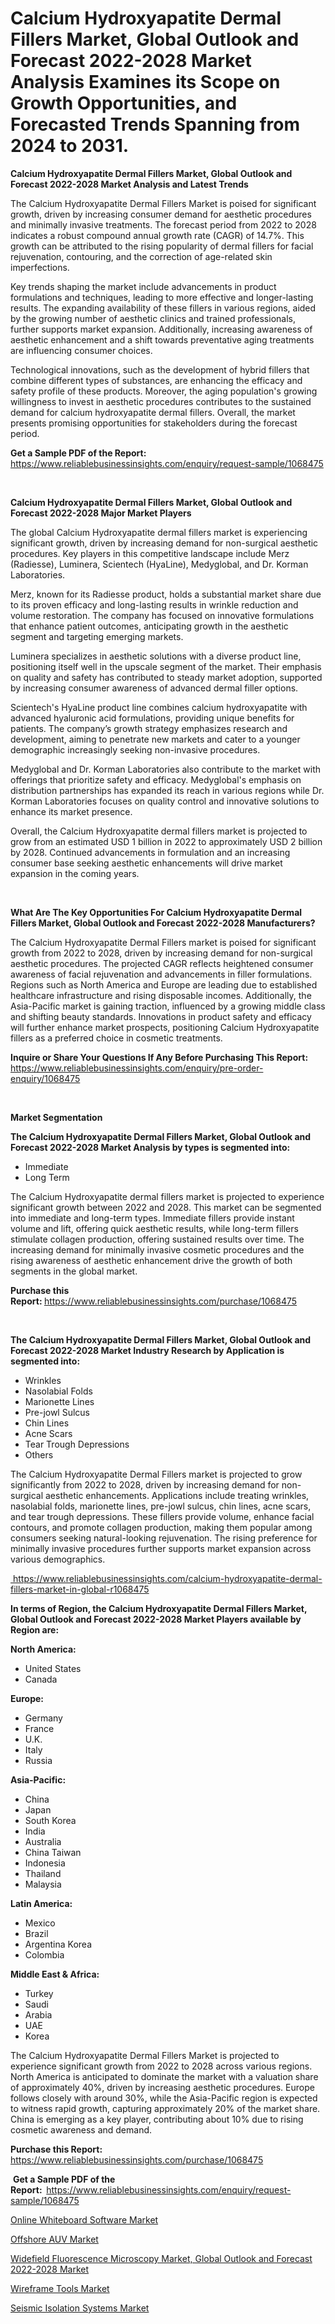 <p><h1>Calcium Hydroxyapatite Dermal Fillers Market, Global Outlook and Forecast 2022-2028 Market Analysis Examines its Scope on Growth Opportunities, and Forecasted Trends Spanning from 2024 to 2031.</h1></p><p><strong>Calcium Hydroxyapatite Dermal Fillers Market, Global Outlook and Forecast 2022-2028 Market Analysis and Latest Trends</strong></p>
<p><p>The Calcium Hydroxyapatite Dermal Fillers Market is poised for significant growth, driven by increasing consumer demand for aesthetic procedures and minimally invasive treatments. The forecast period from 2022 to 2028 indicates a robust compound annual growth rate (CAGR) of 14.7%. This growth can be attributed to the rising popularity of dermal fillers for facial rejuvenation, contouring, and the correction of age-related skin imperfections.</p><p>Key trends shaping the market include advancements in product formulations and techniques, leading to more effective and longer-lasting results. The expanding availability of these fillers in various regions, aided by the growing number of aesthetic clinics and trained professionals, further supports market expansion. Additionally, increasing awareness of aesthetic enhancement and a shift towards preventative aging treatments are influencing consumer choices.</p><p>Technological innovations, such as the development of hybrid fillers that combine different types of substances, are enhancing the efficacy and safety profile of these products. Moreover, the aging population's growing willingness to invest in aesthetic procedures contributes to the sustained demand for calcium hydroxyapatite dermal fillers. Overall, the market presents promising opportunities for stakeholders during the forecast period.</p></p>
<p><strong>Get a Sample PDF of the Report:&nbsp;</strong> <a href="https://www.reliablebusinessinsights.com/enquiry/request-sample/1068475?utm_campaign=96&utm_medium=2&utm_source=Github&utm_content=ia&utm_term=16112024&utm_id=calcium-hydroxyapatite-dermal-fillers-market-global-outlook-and-forecast-2022-2028">https://www.reliablebusinessinsights.com/enquiry/request-sample/1068475</a></p>
<p>&nbsp;</p>
<p><strong>Calcium Hydroxyapatite Dermal Fillers Market, Global Outlook and Forecast 2022-2028 Major Market Players</strong></p>
<p><p>The global Calcium Hydroxyapatite dermal fillers market is experiencing significant growth, driven by increasing demand for non-surgical aesthetic procedures. Key players in this competitive landscape include Merz (Radiesse), Luminera, Scientech (HyaLine), Medyglobal, and Dr. Korman Laboratories.</p><p>Merz, known for its Radiesse product, holds a substantial market share due to its proven efficacy and long-lasting results in wrinkle reduction and volume restoration. The company has focused on innovative formulations that enhance patient outcomes, anticipating growth in the aesthetic segment and targeting emerging markets.</p><p>Luminera specializes in aesthetic solutions with a diverse product line, positioning itself well in the upscale segment of the market. Their emphasis on quality and safety has contributed to steady market adoption, supported by increasing consumer awareness of advanced dermal filler options.</p><p>Scientech's HyaLine product line combines calcium hydroxyapatite with advanced hyaluronic acid formulations, providing unique benefits for patients. The company’s growth strategy emphasizes research and development, aiming to penetrate new markets and cater to a younger demographic increasingly seeking non-invasive procedures.</p><p>Medyglobal and Dr. Korman Laboratories also contribute to the market with offerings that prioritize safety and efficacy. Medyglobal's emphasis on distribution partnerships has expanded its reach in various regions while Dr. Korman Laboratories focuses on quality control and innovative solutions to enhance its market presence.</p><p>Overall, the Calcium Hydroxyapatite dermal fillers market is projected to grow from an estimated USD 1 billion in 2022 to approximately USD 2 billion by 2028. Continued advancements in formulation and an increasing consumer base seeking aesthetic enhancements will drive market expansion in the coming years.</p></p>
<p>&nbsp;</p>
<p><strong>What Are The Key Opportunities For Calcium Hydroxyapatite Dermal Fillers Market, Global Outlook and Forecast 2022-2028 Manufacturers?</strong></p>
<p><p>The Calcium Hydroxyapatite Dermal Fillers market is poised for significant growth from 2022 to 2028, driven by increasing demand for non-surgical aesthetic procedures. The projected CAGR reflects heightened consumer awareness of facial rejuvenation and advancements in filler formulations. Regions such as North America and Europe are leading due to established healthcare infrastructure and rising disposable incomes. Additionally, the Asia-Pacific market is gaining traction, influenced by a growing middle class and shifting beauty standards. Innovations in product safety and efficacy will further enhance market prospects, positioning Calcium Hydroxyapatite fillers as a preferred choice in cosmetic treatments.</p></p>
<p><strong>Inquire or Share Your Questions If Any Before Purchasing This Report:</strong> <a href="https://www.reliablebusinessinsights.com/enquiry/pre-order-enquiry/1068475?utm_campaign=96&utm_medium=2&utm_source=Github&utm_content=ia&utm_term=16112024&utm_id=calcium-hydroxyapatite-dermal-fillers-market-global-outlook-and-forecast-2022-2028">https://www.reliablebusinessinsights.com/enquiry/pre-order-enquiry/1068475</a></p>
<p>&nbsp;</p>
<p><strong>Market Segmentation</strong></p>
<p><strong>The Calcium Hydroxyapatite Dermal Fillers Market, Global Outlook and Forecast 2022-2028 Market Analysis by types is segmented into:</strong></p>
<p><ul><li>Immediate</li><li>Long Term</li></ul></p>
<p><p>The Calcium Hydroxyapatite dermal fillers market is projected to experience significant growth between 2022 and 2028. This market can be segmented into immediate and long-term types. Immediate fillers provide instant volume and lift, offering quick aesthetic results, while long-term fillers stimulate collagen production, offering sustained results over time. The increasing demand for minimally invasive cosmetic procedures and the rising awareness of aesthetic enhancement drive the growth of both segments in the global market.</p></p>
<p><strong>Purchase this Report:&nbsp;</strong><a href="https://www.reliablebusinessinsights.com/purchase/1068475?utm_campaign=96&utm_medium=2&utm_source=Github&utm_content=ia&utm_term=16112024&utm_id=calcium-hydroxyapatite-dermal-fillers-market-global-outlook-and-forecast-2022-2028">https://www.reliablebusinessinsights.com/purchase/1068475</a></p>
<p>&nbsp;</p>
<p><strong>The Calcium Hydroxyapatite Dermal Fillers Market, Global Outlook and Forecast 2022-2028 Market Industry Research by Application is segmented into:</strong></p>
<p><ul><li>Wrinkles</li><li>Nasolabial Folds</li><li>Marionette Lines</li><li>Pre-jowl Sulcus</li><li>Chin Lines</li><li>Acne Scars</li><li>Tear Trough Depressions</li><li>Others</li></ul></p>
<p><p>The Calcium Hydroxyapatite Dermal Fillers market is projected to grow significantly from 2022 to 2028, driven by increasing demand for non-surgical aesthetic enhancements. Applications include treating wrinkles, nasolabial folds, marionette lines, pre-jowl sulcus, chin lines, acne scars, and tear trough depressions. These fillers provide volume, enhance facial contours, and promote collagen production, making them popular among consumers seeking natural-looking rejuvenation. The rising preference for minimally invasive procedures further supports market expansion across various demographics.</p></p>
<p><a href="https://www.reliablebusinessinsights.com/calcium-hydroxyapatite-dermal-fillers-market-in-global-r1068475?utm_campaign=96&utm_medium=2&utm_source=Github&utm_content=ia&utm_term=16112024&utm_id=calcium-hydroxyapatite-dermal-fillers-market-global-outlook-and-forecast-2022-2028">&nbsp;https://www.reliablebusinessinsights.com/calcium-hydroxyapatite-dermal-fillers-market-in-global-r1068475</a></p>
<p><strong>In terms of Region, the Calcium Hydroxyapatite Dermal Fillers Market, Global Outlook and Forecast 2022-2028 Market Players available by Region are:</strong></p>
<p>
    <p> <strong> North America: </strong>
        <ul>
            <li>United States</li>
            <li>Canada</li>
        </ul>
        </p> 
    <p> <strong> Europe: </strong>
        <ul>
            <li>Germany</li>
            <li>France</li>
            <li>U.K.</li>
            <li>Italy</li>
            <li>Russia</li>
        </ul>
        </p> 
    <p> <strong> Asia-Pacific: </strong>
        <ul>
            <li>China</li>
            <li>Japan</li>
            <li>South Korea</li>
            <li>India</li>
            <li>Australia</li>
            <li>China Taiwan</li>
            <li>Indonesia</li>
            <li>Thailand</li>
            <li>Malaysia</li>
        </ul>
        </p> 
    <p> <strong> Latin America: </strong>
        <ul>
            <li>Mexico</li>
            <li>Brazil</li>
            <li>Argentina Korea</li>
            <li>Colombia</li>
        </ul>
        </p> 
    <p> <strong> Middle East & Africa: </strong>
        <ul>
            <li>Turkey</li>
            <li>Saudi</li>
            <li>Arabia</li>
            <li>UAE</li>
            <li>Korea</li>
        </ul>
    </p>
    </p>
<p><p>The Calcium Hydroxyapatite Dermal Fillers Market is projected to experience significant growth from 2022 to 2028 across various regions. North America is anticipated to dominate the market with a valuation share of approximately 40%, driven by increasing aesthetic procedures. Europe follows closely with around 30%, while the Asia-Pacific region is expected to witness rapid growth, capturing approximately 20% of the market share. China is emerging as a key player, contributing about 10% due to rising cosmetic awareness and demand.</p></p>
<p><strong>Purchase this Report: </strong><a href="https://www.reliablebusinessinsights.com/purchase/1068475?utm_campaign=96&utm_medium=2&utm_source=Github&utm_content=ia&utm_term=16112024&utm_id=calcium-hydroxyapatite-dermal-fillers-market-global-outlook-and-forecast-2022-2028">https://www.reliablebusinessinsights.com/purchase/1068475</a></p>
<p>&nbsp;<strong>Get a Sample PDF of the Report:&nbsp;&nbsp;</strong><a href="https://www.reliablebusinessinsights.com/enquiry/request-sample/1068475?utm_campaign=96&utm_medium=2&utm_source=Github&utm_content=ia&utm_term=16112024&utm_id=calcium-hydroxyapatite-dermal-fillers-market-global-outlook-and-forecast-2022-2028">https://www.reliablebusinessinsights.com/enquiry/request-sample/1068475</a></p>
<p><strong></strong></p>
<p><p><a href="https://issuu.com/reportprime-2/docs/online-whiteboard-software-market-s_a82e46b6a29d91?utm_campaign=96&utm_medium=2&utm_source=Github&utm_content=ia&utm_term=16112024&utm_id=calcium-hydroxyapatite-dermal-fillers-market-global-outlook-and-forecast-2022-2028">Online Whiteboard Software Market</a></p><p><a href="https://www.linkedin.com/pulse/evolution-offshore-auv-market-key-shifts-from-2024-2031-jhkwe?utm_campaign=96&utm_medium=2&utm_source=Github&utm_content=ia&utm_term=16112024&utm_id=calcium-hydroxyapatite-dermal-fillers-market-global-outlook-and-forecast-2022-2028">Offshore AUV Market</a></p><p><a href="https://github.com/AngelaWalsh696/Market-Research-Report-List-1/blob/main/widefield-fluorescence-microscopy-market-global-outlook-and-forecast-2022-2028-market.md?utm_campaign=96&utm_medium=2&utm_source=Github&utm_content=ia&utm_term=16112024&utm_id=calcium-hydroxyapatite-dermal-fillers-market-global-outlook-and-forecast-2022-2028">Widefield Fluorescence Microscopy Market, Global Outlook and Forecast 2022-2028 Market</a></p><p><a href="https://issuu.com/reportprime-2/docs/wireframe-tools-market-size-2030.pp_8a1e1232b64954?utm_campaign=96&utm_medium=2&utm_source=Github&utm_content=ia&utm_term=16112024&utm_id=calcium-hydroxyapatite-dermal-fillers-market-global-outlook-and-forecast-2022-2028">Wireframe Tools Market</a></p><p><a href="https://www.linkedin.com/pulse/disruption-innovation-seismic-isolation-systems-industry-market-zkdye?utm_campaign=96&utm_medium=2&utm_source=Github&utm_content=ia&utm_term=16112024&utm_id=calcium-hydroxyapatite-dermal-fillers-market-global-outlook-and-forecast-2022-2028">Seismic Isolation Systems Market</a></p></p>